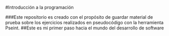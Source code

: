 #Introducción a la programación

###Este repositorio es creado con el propósito de guardar material de prueba sobre los ejercicios realizados en pseudocódigo con la herramienta Pseint.
##Este es mi primer paso hacia el mundo del desarrollo de software
